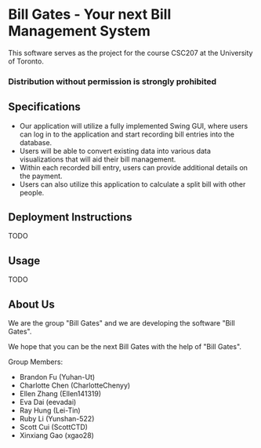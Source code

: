 # Bill Gates - Your next Bill Management System

This software serves as the project for the course CSC207 at the University of Toronto.

<h3>Distribution without permission is strongly prohibited</h3>

## Specifications

- Our application will utilize a fully implemented Swing GUI, 
where users can log in to the application and start recording bill entries into the database.
- Users will be able to convert existing data into various data visualizations that will 
aid their bill management. 
- Within each recorded bill entry, users can provide additional details on the payment. 
- Users can also utilize this application to calculate a split bill with other people.

## Deployment Instructions

TODO

## Usage

TODO

## About Us

We are the group "Bill Gates" and we are developing the software "Bill Gates".

We hope that you can be the next Bill Gates with the help of "Bill Gates".

Group Members:

- Brandon Fu (Yuhan-Ut)
- Charlotte Chen (CharlotteChenyy)
- Ellen Zhang (Ellen141319)
- Eva Dai (eevadai)
- Ray Hung (Lei-Tin)
- Ruby Li (Yunshan-522)
- Scott Cui (ScottCTD)
- Xinxiang Gao (xgao28)
